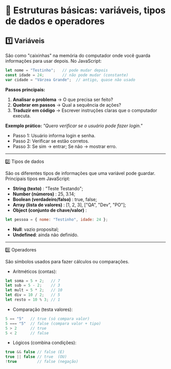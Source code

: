 # 📘 Estruturas básicas: variáveis, tipos de dados e operadores

## 1️⃣ Variáveis
São como "caixinhas" na memória do computador onde você guarda informações para usar depois. No JavaScript:

```js
let nome = "Testinho";   // pode mudar depois
const idade = 24;        // não pode mudar (constante) 
var cidade = "Várzea Grande";  // antigo, quase não usado
```

**Passos principais:**
1. **Analisar o problema** → O que precisa ser feito?  
2. **Quebrar em passos** → Qual a sequência de ações?  
3. **Traduzir em código** → Escrever instruções claras que o computador executa.  

**Exemplo prático:**
*"Quero verificar se o usuário pode fazer login."*  
- Passo 1: Usuário informa login e senha.  
- Passo 2: Verificar se estão corretos.  
- Passo 3: Se sim → entrar; Se não → mostrar erro.  

---

 2️⃣ Tipos de dados

São os diferentes tipos de informações que uma variável pode guardar.
Principais tipos em JavaScript:

- **String (texto)** : "Teste Testando";
- **Number (números)** : 25, 3.14;
- **Boolean (verdadeiro/falso)** : true, false;
- **Array (lista de valores)** : [1, 2, 3], ["QA", "Dev", "PO"];
- **Object (conjunto de chave/valor)** :
```js
let pessoa = { nome: "Testinho", idade: 24 };
```

- **Null**: vazio proposital;
- **Undefined**: ainda não definido.

---

3️⃣ Operadores

São símbolos usados para fazer cálculos ou comparações.

- Aritméticos (contas):
```js
let soma = 5 + 2;   // 7
let sub = 5 - 2;    // 3
let mult = 5 * 2;   // 10
let div = 10 / 2;   // 5
let resto = 10 % 3; // 1
```
- Comparação (testa valores):
```js
5 == "5"   // true (só compara valor)
5 === "5"  // false (compara valor + tipo)
5 > 2      // true
5 < 2      // false
```

- Lógicos (combina condições):
```js
true && false // false (E)
true || false // true  (OU)
!true         // false (negação)
```